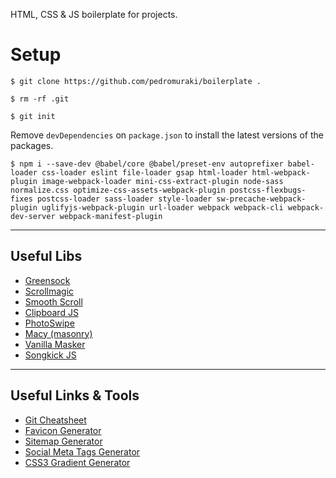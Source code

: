 HTML, CSS & JS boilerplate for projects.

# Setup

```
$ git clone https://github.com/pedromuraki/boilerplate .
```

```
$ rm -rf .git
```

```
$ git init
```

Remove `devDependencies` on `package.json` to install the latest versions of the packages.

```
$ npm i --save-dev @babel/core @babel/preset-env autoprefixer babel-loader css-loader eslint file-loader gsap html-loader html-webpack-plugin image-webpack-loader mini-css-extract-plugin node-sass normalize.css optimize-css-assets-webpack-plugin postcss-flexbugs-fixes postcss-loader sass-loader style-loader sw-precache-webpack-plugin uglifyjs-webpack-plugin url-loader webpack webpack-cli webpack-dev-server webpack-manifest-plugin
```

---

## Useful Libs

- [Greensock](https://greensock.com/)
- [Scrollmagic](http://scrollmagic.io/)
- [Smooth Scroll](https://github.com/cferdinandi/smooth-scroll)
- [Clipboard JS](https://github.com/zenorocha/clipboard.js/)
- [PhotoSwipe](https://github.com/dimsemenov/photoswipe)
- [Macy (masonry)](https://github.com/bigbitecreative/macy.js)
- [Vanilla Masker](https://github.com/vanilla-masker/vanilla-masker)
- [Songkick JS](https://github.com/pedromuraki/songkick-js)

---

## Useful Links & Tools

- [Git Cheatsheet](https://github.com/pedromuraki/git-cheatsheet)
- [Favicon Generator](https://realfavicongenerator.net/)
- [Sitemap Generator](https://www.xml-sitemaps.com/)
- [Social Meta Tags Generator](https://megatags.co/)
- [CSS3 Gradient Generator](http://www.colorzilla.com/gradient-editor/)
